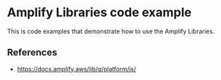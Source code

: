 # Amplify Libraries code example
This is code examples that demonstrate how to use the Amplify Libraries.

## References
- https://docs.amplify.aws/lib/q/platform/js/